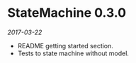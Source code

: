 # StateMachine 0.3.0

*2017-03-22*


- README getting started section.
- Tests to state machine without model.
